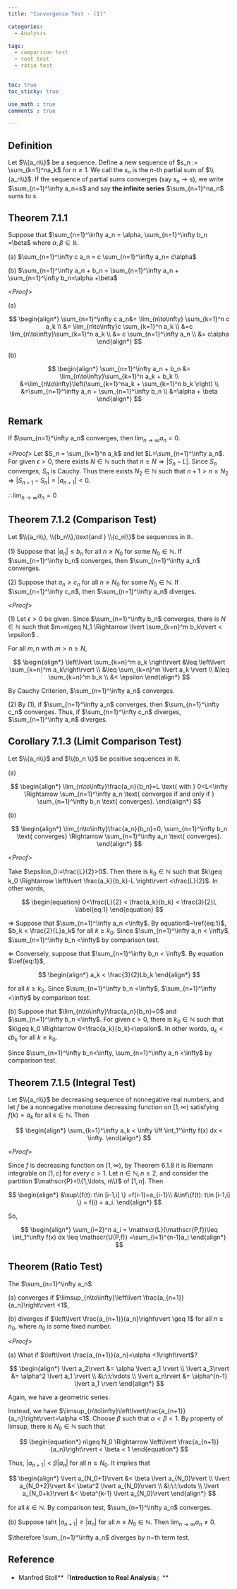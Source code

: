 ```yaml
---
title: "Convergence Test - (1)"

categories:
  - Analysis

tags:
  - comparison test
  - root test
  - ratio test
 

toc: true
toc_sticky: true

use_math : true
comments : true

---
```


## Definition
Let $\\{a_n\\}$ be a sequence. Define a new sequence of $s_n := \sum_{k=1}^na_k$ for $n\geq 1$. We call the $s_n$ is the $n$-th partial sum of $\\{a_n\\}$. If the sequence of partial sums converges (say $s_n\to s$), we write $\sum_{n=1}^\infty a_n=s$ and say **the infinite series** $\sum_{n=1}^na_n$ sums to $s$.


## Theorem 7.1.1
Suppose that $\sum_{n=1}^\infty a_n = \alpha, \sum_{n=1}^\infty b_n =\beta$ where $\alpha,\beta\in\mathbb{R}$.

(a) $\sum_{n=1}^\infty c a_n = c \sum_{n=1}^\infty a_n= c\alpha$

(b) $\sum_{n=1}^\infty a_n + b_n = \sum_{n=1}^\infty a_n + \sum_{n=1}^\infty b_n=\alpha +\beta$

<*Proof*>

(a)

$$
\begin{align*}
\sum_{n=1}^\infty c a_n&= \lim_{n\to\infty} \sum_{k=1}^n c a_k \\
&= \lim_{n\to\infty}c \sum_{k=1}^n a_k \\
&=c \lim_{n\to\infty}\sum_{k=1}^n a_k \\
&= c \sum_{n=1}^\infty a_n \\
&= c\alpha
\end{align*}
$$

(b) 

$$
\begin{align*}
\sum_{n=1}^\infty a_n + b_n &= \lim_{n\to\infty}\sum_{k=1}^n a_k + b_k \\
&=\lim_{n\to\infty}\left(\sum_{k=1}^na_k + \sum_{k=1}^n b_k \right) \\
&=\sum_{n=1}^\infty a_n + \sum_{n=1}^\infty b_n \\
&=\alpha + \beta
\end{align*}
$$

$$\tag*{$\square$}$$

## Remark
If $\sum_{n=1}^\infty  a_n$ converges, then $\lim_{n\to\infty}a_n=0$.

<*Proof*>
Let $S_n = \sum_{k=1}^n a_k$ and let $L=\sum_{n=1}^\infty a_n$.
For given $\epsilon >0$, there exists $N\in\mathbb{N}$ such that $n\geq N \Rightarrow \lvert S_n - L \rvert$. Since $S_n$ converges, $S_n$ is Cauchy. Thus there exists $N_2\in \mathbb{N}$ such that $n+1>n\geq N_2 \Rightarrow \lvert S_{n+1}-S_n\rvert =\lvert a_{n+1}\rvert < 0$.

$\therefore \lim_{n\to\infty} a_n=0$ 

$$\tag*{$\square$}$$


## Theorem 7.1.2 (Comparison Test)
Let $\\{a_n\\}, \\{b_n\\},\text{and } \\{c_n\\}$ be sequences in $\mathbb{R}$. 

(1) Suppose that $\lvert a_n\rvert \leq b_n$ for all $n\geq N_0$ for some $N_0\in\mathbb{N}$. If $\sum_{n=1}^\infty b_n$ converges, then $\sum_{n=1}^\infty a_n$ converges.

(2) Suppose that $a_n \geq c_n$ for all $n\geq N_0$ for some $N_0\in\mathbb{N}$. If $\sum_{n=1}^\infty c_n$, then $\sum_{n=1}^\infty a_n$ diverges.


<*Proof*>

(1)
Let $\epsilon >0$ be given. Since $\sum_{n=1}^\infty b_n$ converges, there is $N\in\mathbb{N}$ such that $m>n\geq N_1 \Rightarrow \lvert \sum_{k=n}^m b_k\rvert < \epsilon$ .

For all $m,n$ with $m>n\geq N$, 

$$
\begin{align*}
\left\lvert \sum_{k=n}^m a_k \right\rvert &\leq \left\lvert \sum_{k=n}^m a_k\right\rvert \\
&\leq \sum_{k=n}^m \lvert a_k \rvert \\
&\leq \sum_{k=n}^m b_k \\
&< \epsilon
\end{align*}
$$

By Cauchy Criterion, $\sum_{n=1}^\infty a_n$ converges.

(2) By (1), if $\sum_{n=1}^\infty a_n$ converges, then $\sum_{n=1}^\infty c_n$ converges. Thus, if $\sum_{n=1}^\infty c_n$ diverges, $\sum_{n=1}^\infty a_n$ diverges.

## Corollary 7.1.3 (Limit Comparison Test)
Let $\\{a_n\\}$ and $\\{b_n \\}$ be positive sequences in $\mathbb{R}$.

(a) 

$$
\begin{align*}
\lim_{n\to\infty}\frac{a_n}{b_n}=L \text{ with } 0<L<\infty \Rightarrow \sum_{n=1}^\infty a_n \text{ converges if and only if } \sum_{n=1}^\infty b_n \text{ converges}.
\end{align*}
$$

(b) 

$$
\begin{align*}
\lim_{n\to\infty}\frac{a_n}{b_n}=0, \sum_{n=1}^\infty b_n \text{ converges} \Rightarrow  \sum_{n=1}^\infty a_n \text{ converges}.
\end{align*}
$$

<*Proof*>

Take $\epsilon_0:=\frac{L}{2}>0$. Then there is $k_0\in\mathbb{N}$ such that $k\geq k_0 \Rightarrow \left\lvert \frac{a_k}{b_k}-L \right\rvert <\frac{L}{2}$. In other words,

$$
\begin{equation}
0<\frac{L}{2} < \frac{a_k}{b_k} < \frac{3}{2}L
\label{eq:1}
\end{equation}
$$

$\Rightarrow$ Suppose that $\sum_{n=1}^\infty a_n <\infty$. By equation$~\ref{eq:1}$, $b_k < \frac{2}{L}a_k$ for all $k\geq k_0$. Since $\sum_{n=1}^\infty a_n < \infty$, $\sum_{n=1}^\infty b_n <\infty$ by comparison test.

$\Leftarrow$ Conversely, suppose that $\sum_{n=1}^\infty b_n < \infty$. By equation $\ref{eq:1}$, 

$$
\begin{align*}
a_k < \frac{3}{2}Lb_k
\end{align*}
$$

for all $k\geq k_0$. Since $\sum_{n=1}^\infty  b_n <\infty$, $\sum_{n=1}^\infty <\infty$ by comparison test.

(b) Suppose that $\lim_{n\to\infty}\frac{a_n}{b_n}=0$ and $\sum_{n=1}^\infty b_n <\infty$. For given $\epsilon >0$, there is $k_0\in\mathbb{N}$ such that $k\geq k_0 \Rightarrow 0<\frac{a_k}{b_k}<\epsilon$. In other words, $a_k < \epsilon b_k$ for all $k\geq k_0$. 

Since $\sum_{n=1}^\infty b_n<\infty, \sum_{n=1}^\infty a_n <\infty$ by comparison test. 

$$\tag*{$\square$}$$


## Theorem 7.1.5 (Integral Test)
Let $\\{a_n\\}$ be  decreasing sequence of nonnegative real numbers, and let $f$ be a nonnegative monotone decreasing function on $[1,\infty)$ satisfying $f(k)=a_k$ for all $k\in\mathbb{N}$. Then

$$
\begin{align*}
\sum_{k=1}^\infty a_k < \infty \iff \int_1^\infty f(x) dx < \infty.
\end{align*}
$$

<*Proof*>

Since $f$ is decreasing function on $[1,\infty)$, by Theorem 6.1.8 it is Riemann integrable on $[1,c]$ for every $c>1$. Let $n\in\mathbb{N}, n\geq 2$, and consider the partition $\mathscr{P}=\\{1,\ldots, n\\}$ of $[1,n]$. Then

$$
\begin{align*}
&\sup\{f(t): t\in [i-1,i] \} =f(i-1)=a_{i-1}\\
&\inf\{f(t): t\in [i-1,i] \} = f(i) = a_i.
\end{align*}
$$

So,

$$
\begin{align*}
\sum_{i=2}^n a_i = \mathscr{L}(\mathscr{P,f})\leq \int_1^\infty f(x) dx \leq \mathscr{U(P,f)} =\sum_{i=1}^{n-1}a_i
\end{align*}
$$

## Theorem (Ratio Test)
The $\sum_{n=1}^\infty a_n$

(a) converges if $\limsup_{n\to\infty}\left\lvert \frac{a_{n+1}}{a_n}\right\rvert <1$,

(b) diverges if $\left\lvert \frac{a_{n+1}}{a_n}\right\rvert \geq 1$ for all $n\geq n_0$, where $n_0$ is some fixed number.

<*Proof*>

(a) What if $\left\lvert \frac{a_{n+1}}{a_n}=\alpha <1\right\rvert$?

$$
\begin{align*}
\lvert a_2\rvert &= \alpha \lvert a_1 \rvert \\
\lvert a_3\rvert &= \alpha^2 \lvert a_1 \rvert \\
&\:\:\:\vdots \\
\lvert a_n\rvert &= \alpha^{n-1} \lvert a_1 \rvert
\end{align*}
$$

Again, we have a geometric series.

Instead, we have $\limsup_{n\to\infty}\left\lvert\frac{a_{n+1}}{a_n}\right\rvert=\alpha <1$. Choose $\beta$ such that $\alpha <\beta <1$. By property of limsup, there is $N_0\in\mathbb{N}$ such that

$$
\begin{equation*}
n\geq N_0 \Rightarrow \left\lvert \frac{a_{n+1}}{a_n}\right\rvert < \beta < 1
\end{equation*}
$$

Thus, $\lvert a_{n+1} \rvert< \beta\lvert a_n \rvert$ for all $n\geq N_0$. It implies that

$$
\begin{align*}
\lvert a_{N_0+1}\rvert &< \beta \lvert a_{N_0}\rvert \\
\lvert a_{N_0+2}\rvert &< \beta^2 \lvert a_{N_0}\rvert \\
&\:\:\:\vdots \\
\lvert a_{N_0+k}\rvert &< \beta^{k-1} \lvert a_{N_0}\rvert
\end{align*}
$$

for all $k\in\mathbb{N}$. By comparison test, $\sum_{n=1}^\infty a_n$  converges.


(b) Suppose taht $\lvert a_{n+1} \rvert \geq\lvert a_n \rvert$ for all $n\geq N_0\in\mathbb{N}$. Then $\lim_{n\to\infty}a_n \neq 0$. 

$\therefore \sum_{n=1}^\infty a_n$ diverges by $n-$th term test.
$$\tag*{$\square$}$$


## Reference
- Manfred Stoll**『**Introduction to Real Analysis**』**
